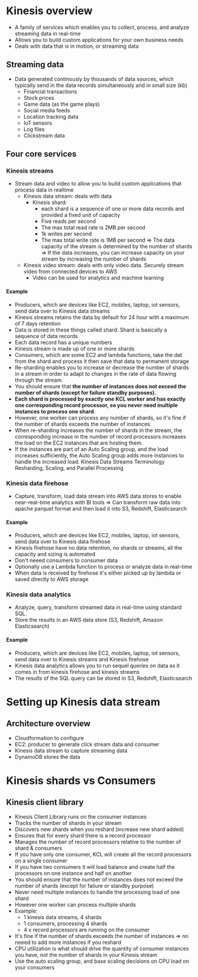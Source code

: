 # Kinesis overview
- A family of services which enables you to collect, process, and analyze streaming data in real-time 
- Allows you to build custom applications for your own business needs
- Deals with data that is in motion, or streaming data
## Streaming data
- Data generated continously by thousands of data sources, which typically send in the data records simultaneously and in small size (kb)
	- Financial transactions
	- Stock prices
	- Game data (as the game plays)
	- Social media feeds
	- Location tracking data
	- IoT sensors
	- Log files
	- Clickstream data
## Four core services
 ### Kinesis streams 
 - Stream data and video to allow you to build custom applications that process data in realtime
	 - Kinesis data stream: deals with data
		 -  Kinesis shard: 
			- each shard is a sequence of one or more data records and provided a fixed unit of capacity 
			- Five reads per second
			- The max total read rate is 2MB per second
			- 1k writes per second
			- The max total write rate is 1MB per second
		=> The data capacity of the stream is determined by the number of shards
		=> If the data increases, you can increase capacity on your stream by increasing the number of shards
	 - Kinesis video stream: deals with only video data. Securely stream video from connected devices to AWS
		 - Video can be used for analytics and machine learning
#### Example
- Producers, which are devices like EC2, mobiles, laptop, iot sensors, send data over to Kinesis data streams
- Kinesis streams retains the data by default for 24 hour with a maximum of 7 days retention
- Data is stored in these things called shard. Shard is basically a sequence of data records
-  Each data record has a unique numbers
-  Kinesis stream is made up of one or more shards
-  Consumers, which are some EC2 and lambda functions, take the dat from the shard and process it then save that data to permanent storage
-  Re-sharding enables you to increase or decrease the number of shards in a stream in order to adapt to changes in the rate of data flowing through the stream. 
-  You should ensure that **the number of instances does not exceed the number of shards (except for failure standby purposes).** 
-  **Each shard is processed by exactly one KCL worker and has exactly one corresponding record processor, so you never need multiple instances to process one shard**. 
-  However, one worker can process any number of shards, so it's fine if the number of shards exceeds the number of instances. 
-  When re-sharding increases the number of shards in the stream, the corresponding increase in the number of record processors increases the load on the EC2 instances that are hosting them. 
-  If the instances are part of an Auto Scaling group, and the load increases sufficiently, the Auto Scaling group adds more instances to handle the increased load. Kinesis Data Streams Terminology Resharding, Scaling, and Parallel Processing
### Kinesis data firehose
- Capture, transform, load data stream into AWS data stores to enable near-real-time analytics with BI tools
=> Can transform raw data into apache parquet format and then load it into S3, Redshift, Elasticsearch
#### Example
- Producers, which are devices like EC2, mobiles, laptop, iot sensors, send data over to Kinesis data firehose
- Kinesis firehose have no data retention, no shards or streams,  all the capacity and sizing is automated
- Don't neeed consumers to consumer data
- Optionally use a Lambda function to process or analyze data in real-time
- When data is received by firehose it's either picked up by lambda or saved directly to AWS storage
### Kinesis data analytics
- Analyze, query, transform streamed data in real-time using standard SQL. 
- Store the results in an AWS data store (S3, Redshift, Amazon Elasticsearch)
#### Example
- Producers, which are devices like EC2, mobiles, laptop, iot sensors, send data over to Kinesis streams and Kinesis firehose
- Kinesis data analytics allows you to run sequel queries on data as it comes in from kinesis firehose and kinesis streams
- The results of the SQL query can be stored in S3, Redshift, Elasticsearch

# Setting up Kinesis data stream
## Architecture overview
- Cloudformation to configure
- EC2: producer to generate click stream data and consumer
- Kinesis data stream to capture streaming data
- DynamoDB stores the data

# Kinesis shards vs Consumers
## Kinesis client library 
- Kinesis Client Library runs on the consumer instances
- Tracks the number of shards in your stream
- Discovers new shards when you reshard (increase new shard added)
- Ensures that for every shard there is a record processor
- Manages the number of record processors relative to the number of shard & consumers
- If you have only one consumer, KCL will create all the record processors on a single consumer
- If you have two consumers it will load balance and create half the processors on one instance and half on another
- You should ensure that the number of instances does not exceed the number of shards (except for failure or standby purpose)
- Never need multiple instances to handle the processing load of one shard
- However one worker can process multiple shards
- Example:
	- 1 kinesis data streams, 4 shards
	- 1 consumers, processing 4 shards
	- 4 x record processors are running on the consumer
- It's fine if the number of shards exceeds the number of instances => no neeed to add more instances if you reshard
- CPU utilization is what should drive the quantity of consumer instances you have, not the number of shards in your Kinesis stream
- Use the auto scaling group, and base scaling decisions on CPU load on your consumers
